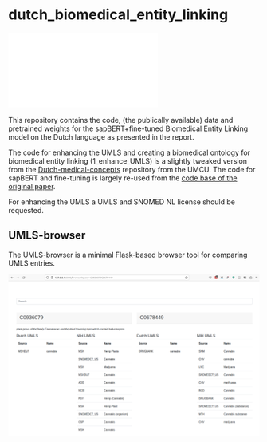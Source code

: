 # dutch_biomedical_entity_linking

[![Overview](overview.pdf "Overview")](overview.pdf)

This repository contains the code, (the publically available) data and pretrained weights for the sapBERT+fine-tuned Biomedical Entity Linking model on the Dutch language as presented in the report.

The code for enhancing the UMLS and creating a biomedical ontology for biomedical entity linking (1\_enhance\_UMLS) is a slightly tweaked version from the [Dutch-medical-concepts](https://github.com/umcu/dutch-medical-concepts) repository from the UMCU. The code for sapBERT and fine-tuning is largely re-used from the [code base of the original paper](https://github.com/cambridgeltl/sapbert/tree/main). 

For enhancing the UMLS a UMLS and SNOMED NL license should be requested.

## UMLS-browser
The UMLS-browser is a minimal Flask-based browser tool for comparing UMLS entries.

[![UMLS-browser](umls-browser.png "UMLS-browser")](umls-browser.png)
